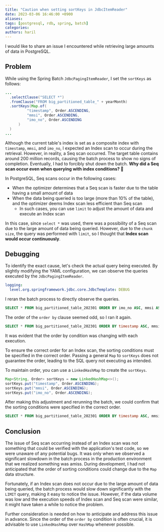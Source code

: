 ```yaml
---
title: "Caution when setting sortKeys in JdbcItemReader"
date: 2023-03-06 16:46:00 +0900
aliases: 
tags: [postgresql, rdb, spring, batch]
categories: 
authors: haril
---
```


I would like to share an issue I encountered while retrieving large amounts of data in PostgreSQL.

## Problem

While using the Spring Batch `JdbcPagingItemReader`, I set the `sortKeys` as follows:

```java
...
  .selectClause("SELECT *")
  .fromClause("FROM big_partitioned_table_" + yearMonth)
  .sortKeys(Map.of(
          "timestamp", Order.ASCENDING,
          "mmsi", Order.ASCENDING,
          "imo_no", Order.ASCENDING
      )
  )
...
```

Although the current table's index is set as a composite index with `timestamp`, `mmsi`, and `imo_no`, I expected an Index scan to occur during the retrieval. However, in reality, a Seq scan occurred. The target table contains around 200 million records, causing the batch process to show no signs of completion. Eventually, I had to forcibly shut down the batch. **Why did a Seq scan occur even when querying with index conditions? 🤔**

In PostgreSQL, Seq scans occur in the following cases:

- When the optimizer determines that a Seq scan is faster due to the table having a small amount of data
- When the data being queried is too large (more than 10% of the table), and the optimizer deems Index scan less efficient than Seq scan
	- In such cases, you can use `limit` to adjust the amount of data and execute an Index scan

In this case, since `select *` was used, there was a possibility of a Seq scan due to the large amount of data being queried. However, due to the `chunk size`, the query was performed with `limit`, so I thought that **Index scan would occur continuously**.

## Debugging

To identify the exact cause, let's check the actual query being executed. By slightly modifying the YAML configuration, we can observe the queries executed by the `JdbcPagingItemReader`.

```yaml
logging:
  level.org.springframework.jdbc.core.JdbcTemplate: DEBUG
 ```

I reran the batch process to directly observe the queries.

```sql
SELECT * FROM big_partitioned_table_202301 ORDER BY imo_no ASC, mmsi ASC, timestamp ASC LIMIT 1000
```

The order of the `order by` clause seemed odd, so I ran it again.

```sql
SELECT * FROM big_partitioned_table_202301 ORDER BY timestamp ASC, mmsi ASC, imo_no ASC LIMIT 1000
```

It was evident that the order by condition was changing with each execution.

To ensure the correct order for an Index scan, the sorting conditions must be specified in the correct order. Passing a general `Map` to `sortKeys` does not guarantee the order, leading to the SQL query not executing as intended.

To maintain order, you can use a `LinkedHashMap` to create the `sortKeys`.

```java
Map<String, Order> sortKeys = new LinkedHashMap<>();
sortKeys.put("timestamp", Order.ASCENDING);
sortKeys.put("mmsi", Order.ASCENDING);
sortKeys.put("imo_no", Order.ASCENDING);
```

After making this adjustment and rerunning the batch, we could confirm that the sorting conditions were specified in the correct order.

```sql
SELECT * FROM big_partitioned_table_202301 ORDER BY timestamp ASC, mmsi ASC, imo_no ASC LIMIT 1000
```

## Conclusion

The issue of Seq scan occurring instead of an Index scan was not something that could be verified with the application's test code, so we were unaware of any potential bugs. It was only when we observed a significant slowdown in the batch process in the production environment that we realized something was amiss. During development, I had not anticipated that the order of sorting conditions could change due to the `Map` data structure.

Fortunately, if an Index scan does not occur due to the large amount of data being queried, the batch process would slow down significantly with the `LIMIT` query, making it easy to notice the issue. However, if the data volume was low and the execution speeds of Index scan and Seq scan were similar, it might have taken a while to notice the problem.

Further consideration is needed on how to anticipate and address this issue in advance. Since the order of the `order by` condition is often crucial, it is advisable to use `LinkedHashMap` over `HashMap` whenever possible.